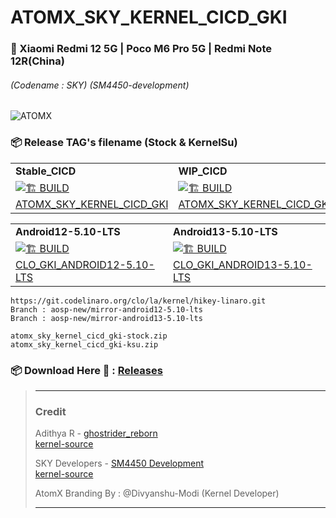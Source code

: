 # ATOMX\_SKY\_KERNEL\_CICD\_GKI
### 📱 Xiaomi Redmi 12 5G | Poco M6 Pro 5G | Redmi Note 12R(China) 
######  (Codename : SKY) (SM4450-development)
![ATOMX](https://github.com/xprateek/ATOMX_SKY_KERNEL_CICD_GKI/assets/47496067/26693af4-6c8e-4e0a-b510-cd5a5c554c53)

### 📦 Release TAG's filename (Stock & KernelSu)
|     |     |
| --- | --- |
| **Stable\_CICD** | **WIP\_CICD** |
| [![🏗️ BUILD ATOMX_SKY_KERNEL_CICD_GKI](https://github.com/xprateek/ATOMX_SKY_KERNEL_CICD_GKI/actions/workflows/atomx_sky_kernel_cicd.yml/badge.svg)](https://github.com/xprateek/ATOMX_SKY_KERNEL_CICD_GKI/actions/workflows/atomx_sky_kernel_cicd.yml) | [![🏗️ BUILD ATOMX_SKY_KERNEL_CICD_GKI_WIP](https://github.com/xprateek/ATOMX_SKY_KERNEL_CICD_GKI/actions/workflows/atomx_sky_kernel_cicd_wip.yml/badge.svg)](https://github.com/xprateek/ATOMX_SKY_KERNEL_CICD_GKI/actions/workflows/atomx_sky_kernel_cicd_wip.yml) |

|     |     |
| --- | --- |
| **Android12-5.10-LTS** | **Android13-5.10-LTS** |
| [![🏗️ BUILD CLO_GKI_ANDROID12-5.10-LTS](https://github.com/xprateek/ATOMX_SKY_KERNEL_CICD_GKI/actions/workflows/atomx_sky_kernel_cicd_gki12.yml/badge.svg)](https://github.com/xprateek/ATOMX_SKY_KERNEL_CICD_GKI/actions/workflows/atomx_sky_kernel_cicd_gki12.yml) | [![🏗️ BUILD CLO_GKI_ANDROID13-5.10-LTS](https://github.com/xprateek/ATOMX_SKY_KERNEL_CICD_GKI/actions/workflows/atomx_sky_kernel_cicd_gki13.yml/badge.svg)](https://github.com/xprateek/ATOMX_SKY_KERNEL_CICD_GKI/actions/workflows/atomx_sky_kernel_cicd_gki13.yml) |
```
https://git.codelinaro.org/clo/la/kernel/hikey-linaro.git
Branch : aosp-new/mirror-android12-5.10-lts
Branch : aosp-new/mirror-android13-5.10-lts
```
```
atomx_sky_kernel_cicd_gki-stock.zip
atomx_sky_kernel_cicd_gki-ksu.zip
```
### 📦 Download Here 🔗 : [Releases](https://github.com/xprateek/ATOMX_SKY_KERNEL_CICD_GKI/releases)

> * * *
> ### **Credit**
> 
> Adithya R - [ghostrider\_reborn](https://github.com/ghostrider-reborn)  
> [kernel-source](https://github.com/pa-gr/kernel_manifest)
> 
> SKY Developers - [SM4450 Development](https://github.com/sm4450-development)  
> [kernel-source](https://github.com/sm4450-development/kernel_manifest/branches)
>
> AtomX Branding By : @Divyanshu-Modi (Kernel Developer)
> * * *
